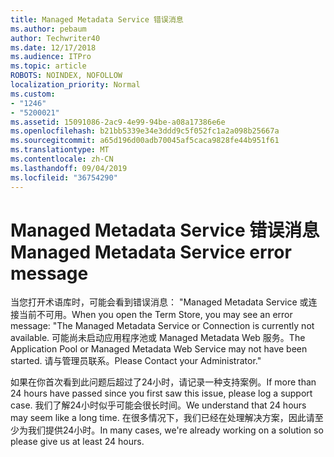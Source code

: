 ```yaml
---
title: Managed Metadata Service 错误消息
ms.author: pebaum
author: Techwriter40
ms.date: 12/17/2018
ms.audience: ITPro
ms.topic: article
ROBOTS: NOINDEX, NOFOLLOW
localization_priority: Normal
ms.custom:
- "1246"
- "5200021"
ms.assetid: 15091086-2ac9-4e99-94be-a08a17386e6e
ms.openlocfilehash: b21bb5339e34e3ddd9c5f052fc1a2a098b25667a
ms.sourcegitcommit: a65d196d00adb70045af5caca9828fe44b951f61
ms.translationtype: MT
ms.contentlocale: zh-CN
ms.lasthandoff: 09/04/2019
ms.locfileid: "36754290"
---
```

# <a name="managed-metadata-service-error-message"></a><span data-ttu-id="0ad32-102">Managed Metadata Service 错误消息</span><span class="sxs-lookup"><span data-stu-id="0ad32-102">Managed Metadata Service error message</span></span>

<span data-ttu-id="0ad32-103">当您打开术语库时，可能会看到错误消息： "Managed Metadata Service 或连接当前不可用。</span><span class="sxs-lookup"><span data-stu-id="0ad32-103">When you open the Term Store, you may see an error message: "The Managed Metadata Service or Connection is currently not available.</span></span> <span data-ttu-id="0ad32-104">可能尚未启动应用程序池或 Managed Metadata Web 服务。</span><span class="sxs-lookup"><span data-stu-id="0ad32-104">The Application Pool or Managed Metadata Web Service may not have been started.</span></span> <span data-ttu-id="0ad32-105">请与管理员联系。</span><span class="sxs-lookup"><span data-stu-id="0ad32-105">Please Contact your Administrator."</span></span>
  
<span data-ttu-id="0ad32-106">如果在你首次看到此问题后超过了24小时，请记录一种支持案例。</span><span class="sxs-lookup"><span data-stu-id="0ad32-106">If more than 24 hours have passed since you first saw this issue, please log a support case.</span></span> <span data-ttu-id="0ad32-107">我们了解24小时似乎可能会很长时间。</span><span class="sxs-lookup"><span data-stu-id="0ad32-107">We understand that 24 hours may seem like a long time.</span></span> <span data-ttu-id="0ad32-108">在很多情况下，我们已经在处理解决方案，因此请至少为我们提供24小时。</span><span class="sxs-lookup"><span data-stu-id="0ad32-108">In many cases, we're already working on a solution so please give us at least 24 hours.</span></span>
  